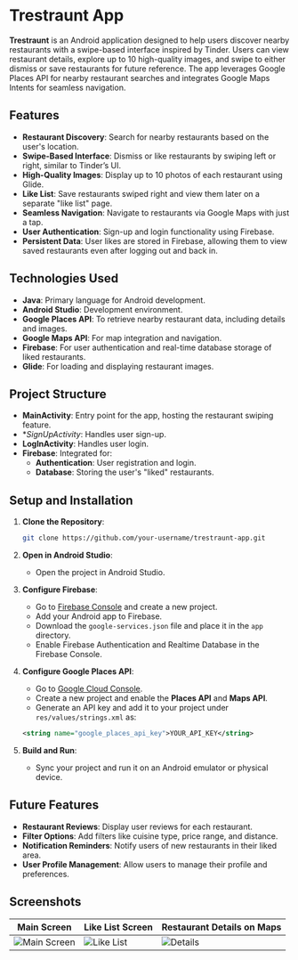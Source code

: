 # Trestraunt App

**Trestraunt** is an Android application designed to help users discover nearby restaurants with a swipe-based interface inspired by Tinder. Users can view restaurant details, explore up to 10 high-quality images, and swipe to either dismiss or save restaurants for future reference. The app leverages Google Places API for nearby restaurant searches and integrates Google Maps Intents for seamless navigation.

## Features

- **Restaurant Discovery**: Search for nearby restaurants based on the user's location.
- **Swipe-Based Interface**: Dismiss or like restaurants by swiping left or right, similar to Tinder’s UI.
- **High-Quality Images**: Display up to 10 photos of each restaurant using Glide.
- **Like List**: Save restaurants swiped right and view them later on a separate "like list" page.
- **Seamless Navigation**: Navigate to restaurants via Google Maps with just a tap.
- **User Authentication**: Sign-up and login functionality using Firebase.
- **Persistent Data**: User likes are stored in Firebase, allowing them to view saved restaurants even after logging out and back in.

## Technologies Used

- **Java**: Primary language for Android development.
- **Android Studio**: Development environment.
- **Google Places API**: To retrieve nearby restaurant data, including details and images.
- **Google Maps API**: For map integration and navigation.
- **Firebase**: For user authentication and real-time database storage of liked restaurants.
- **Glide**: For loading and displaying restaurant images.

## Project Structure

- **MainActivity**: Entry point for the app, hosting the restaurant swiping feature.
- **SignUpActivity*: Handles user sign-up.
- **LogInActivity**: Handles user login.
- **Firebase**: Integrated for:
  - **Authentication**: User registration and login.
  - **Database**: Storing the user's "liked" restaurants.

## Setup and Installation

1. **Clone the Repository**:
    ```bash
    git clone https://github.com/your-username/trestraunt-app.git
    ```
   
2. **Open in Android Studio**:
    - Open the project in Android Studio.
   
3. **Configure Firebase**:
    - Go to [Firebase Console](https://console.firebase.google.com/) and create a new project.
    - Add your Android app to Firebase.
    - Download the `google-services.json` file and place it in the `app` directory.
    - Enable Firebase Authentication and Realtime Database in the Firebase Console.
   
4. **Configure Google Places API**:
    - Go to [Google Cloud Console](https://console.cloud.google.com/).
    - Create a new project and enable the **Places API** and **Maps API**.
    - Generate an API key and add it to your project under `res/values/strings.xml` as:
    ```xml
    <string name="google_places_api_key">YOUR_API_KEY</string>
    ```

5. **Build and Run**:
    - Sync your project and run it on an Android emulator or physical device.

## Future Features

- **Restaurant Reviews**: Display user reviews for each restaurant.
- **Filter Options**: Add filters like cuisine type, price range, and distance.
- **Notification Reminders**: Notify users of new restaurants in their liked area.
- **User Profile Management**: Allow users to manage their profile and preferences.

## Screenshots

| Main Screen | Like List Screen | Restaurant Details on Maps |
|-------------|------------------|--------------------|
| ![Main Screen](screenshots/main.png) | ![Like List](screenshots/like_list.png) | ![Details](screenshots/details.png) |

